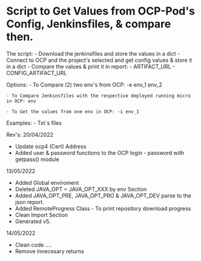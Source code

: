 # Script to Get Values from OCP-Pod's Config, Jenkinsfiles, & compare then.

The script: 
    - Download the jenkinsfiles and store the values in a dict
    - Connect to OCP and the project's selected and get config values & store it in a dict
    - Compare the values & print it in report: 
                    - ARTIFACT_URL
                    - CONFIG_ARTIFACT_URL
                
Options:
    - To Compare (2) two env's from OCP: -e env_1 env_2 

    - To Compare Jenkinsfiles with the respective deployed running micro in OCP: env

    - To Get the values from one env in OCP: -i env_1

Examples:
    - Txt´s files

Rev's:
20/04/2022
- Update ocp4 (Cert) Address
- Added user & password functions to the OCP login - password with getpass() module

13/05/2022
- Added Global enviroment
- Deleted JAVA_OPT = JAVA_OPT_XXX by env Section 
- Added JAVA_OPT_PRE, JAVA_OPT_PRO & JAVA_OPT_DEV parse to the json report.
- Added RemoteProgress Class - To print repository download progress
- Clean Import Section
- Generated v5.

14/05/2022
- Clean code .... 
- Remove innecesary returns


